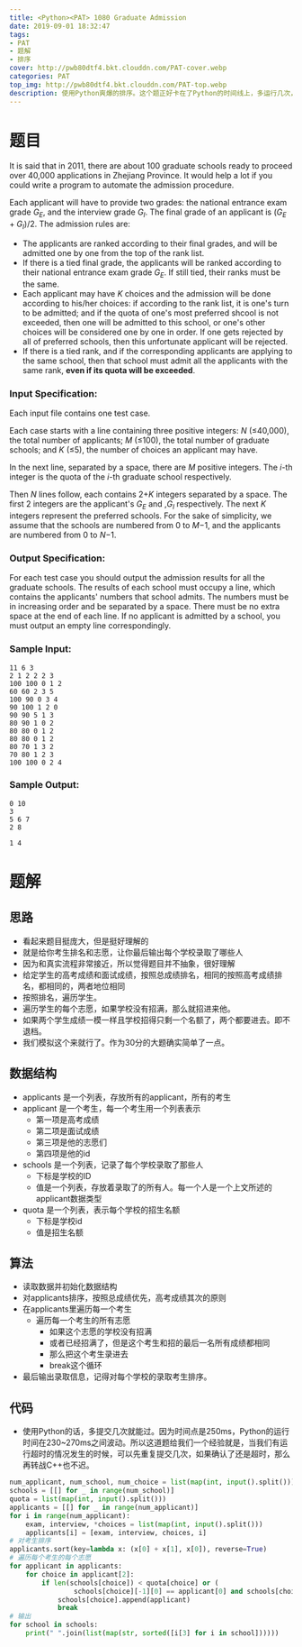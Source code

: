```yaml
---
title: <Python><PAT> 1080 Graduate Admission
date: 2019-09-01 18:32:47
tags: 
- PAT
- 题解
- 排序
cover: http://pwb80dtf4.bkt.clouddn.com/PAT-cover.webp
categories: PAT
top_img: http://pwb80dtf4.bkt.clouddn.com/PAT-top.webp
description: 使用Python爽爆的排序。这个题正好卡在了Python的时间线上，多运行几次，有时候能AC,有时候会有一个点超时。
---
```


# 题目

It is said that in 2011, there are about 100 graduate schools ready to proceed over 40,000 applications in Zhejiang Province. It would help a lot if you could write a program to automate the admission procedure.

Each applicant will have to provide two grades: the national entrance exam grade $G_E$, and the interview grade $G_I$. The final grade of an applicant is $(G_E+G_I)/2$. The admission rules are:

- The applicants are ranked according to their final grades, and will be admitted one by one from the top of the rank list.
- If there is a tied final grade, the applicants will be ranked according to their national entrance exam grade $G_E$. If still tied, their ranks must be the same.
- Each applicant may have $K$ choices and the admission will be done according to his/her choices: if according to the rank list, it is one's turn to be admitted; and if the quota of one's most preferred shcool is not exceeded, then one will be admitted to this school, or one's other choices will be considered one by one in order. If one gets rejected by all of preferred schools, then this unfortunate applicant will be rejected.
- If there is a tied rank, and if the corresponding applicants are applying to the same school, then that school must admit all the applicants with the same rank, **even if its quota will be exceeded**.

### Input Specification:

Each input file contains one test case.

Each case starts with a line containing three positive integers: *N* (≤40,000), the total number of applicants; *M* (≤100), the total number of graduate schools; and *K* (≤5), the number of choices an applicant may have.

In the next line, separated by a space, there are *M* positive integers. The *i*-th integer is the quota of the *i*-th graduate school respectively.

Then *N* lines follow, each contains 2+*K* integers separated by a space. The first 2 integers are the applicant's $G_E$ and ,$G_I$ respectively. The next *K* integers represent the preferred schools. For the sake of simplicity, we assume that the schools are numbered from 0 to *M*−1, and the applicants are numbered from 0 to *N*−1.

### Output Specification:

For each test case you should output the admission results for all the graduate schools. The results of each school must occupy a line, which contains the applicants' numbers that school admits. The numbers must be in increasing order and be separated by a space. There must be no extra space at the end of each line. If no applicant is admitted by a school, you must output an empty line correspondingly.

### Sample Input:

```in
11 6 3
2 1 2 2 2 3
100 100 0 1 2
60 60 2 3 5
100 90 0 3 4
90 100 1 2 0
90 90 5 1 3
80 90 1 0 2
80 80 0 1 2
80 80 0 1 2
80 70 1 3 2
70 80 1 2 3
100 100 0 2 4
```

### Sample Output:

```out
0 10
3
5 6 7
2 8

1 4
```

# 题解

## 思路

+ 看起来题目挺庞大，但是挺好理解的
+ 就是给你考生排名和志愿，让你最后输出每个学校录取了哪些人
+ 因为和真实流程非常接近，所以觉得题目并不抽象，很好理解
+ 给定学生的高考成绩和面试成绩，按照总成绩排名，相同的按照高考成绩排名，都相同的，两者地位相同
+ 按照排名，遍历学生。
+ 遍历学生的每个志愿，如果学校没有招满，那么就招进来他。
+ 如果两个学生成绩一模一样且学校招得只剩一个名额了，两个都要进去。即不退档。
+ 我们模拟这个来就行了。作为30分的大题确实简单了一点。

## 数据结构

+ applicants  是一个列表，存放所有的applicant，所有的考生
+ applicant 是一个考生，每一个考生用一个列表表示
  + 第一项是高考成绩
  + 第二项是面试成绩
  + 第三项是他的志愿们
  + 第四项是他的id
+ schools 是一个列表，记录了每个学校录取了那些人
  + 下标是学校的ID
  + 值是一个列表，存放着录取了的所有人。每一个人是一个上文所述的applicant数据类型
+ quota 是一个列表，表示每个学校的招生名额
  + 下标是学校id
  + 值是招生名额

## 算法

+ 读取数据并初始化数据结构
+ 对applicants排序，按照总成绩优先，高考成绩其次的原则
+ 在applicants里遍历每一个考生
  + 遍历每一个考生的所有志愿
    + 如果这个志愿的学校没有招满
    + 或者已经招满了，但是这个考生和招的最后一名所有成绩都相同
    + 那么把这个考生录进去
    + break这个循环
+ 最后输出录取信息，记得对每个学校的录取考生排序。

## 代码

+ 使用Python的话，多提交几次就能过。因为时间点是250ms，Python的运行时间在230~270ms之间波动。所以这道题给我们一个经验就是，当我们有运行超时的情况发生的时候，可以先重复提交几次，如果确认了还是超时，那么再转战C++也不迟。

```python
num_applicant, num_school, num_choice = list(map(int, input().split()))
schools = [[] for _ in range(num_school)]
quota = list(map(int, input().split()))
applicants = [[] for _ in range(num_applicant)]
for i in range(num_applicant):
    exam, interview, *choices = list(map(int, input().split()))
    applicants[i] = [exam, interview, choices, i]
# 对考生排序
applicants.sort(key=lambda x: (x[0] + x[1], x[0]), reverse=True)
# 遍历每个考生的每个志愿
for applicant in applicants:
    for choice in applicant[2]:
        if len(schools[choice]) < quota[choice] or (
                schools[choice][-1][0] == applicant[0] and schools[choice][-1][1] == applicant[1]):
            schools[choice].append(applicant)
            break
# 输出
for school in schools:
    print(" ".join(list(map(str, sorted([i[3] for i in school])))))

```

